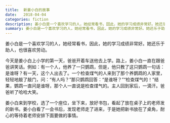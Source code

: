 ```yaml
---
title:  新姜小白的故事
date:   2018-04-04
categories: fiction
description: 姜小白是一个喜欢学习的人，她经常看书，因此，她的学习成绩非常好。她还乐于助人，也很喜欢劳动
summary: 姜小白是一个喜欢学习的人，她经常看书，因此，她的学习成绩非常好。她还乐于助人，也很喜欢劳动
---
```


姜小白是一个喜欢学习的人，她经常看书，因此，她的学习成绩非常好。她还乐于助人，也很喜欢劳动。

今天是姜小白上小学的第一天，爸爸开着车送他去上学。路上，姜小白一直在跟爸爸讲笑话。例如：有一个人，他养了一只鹦鹉，但是，他只教了这只鹦鹉一句话：是谁呀？有一天，这个人出去了。一个检查煤气的人来到了那个养鹦鹉的人家里，轻轻地敲了敲门，问：“有人吗？”那只鹦鹉回答：“是谁呀？”“检查煤气的！”结果，鹦鹉一直问是谁呀，那个人一直说是检查煤气的。主人回到家后，一滴汗。爸爸听了哈哈大笑。

姜小白来到学校，选了一个座位，坐下来，放好书包，看起了放在桌子上的老师发的新书。姜小白看了一会书后，发现老师走了进来，于是她把新书放在了桌角，耐心的等待着老师安排下面要做的事情。
